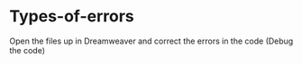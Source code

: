 Types-of-errors
===============

Open the files up in Dreamweaver and correct the errors in the code  (Debug the code)
